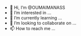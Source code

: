 - 👋 Hi, I’m @OUMAIMANASS
- 👀 I’m interested in ...
- 🌱 I’m currently learning ...
- 💞️ I’m looking to collaborate on ...
- 📫 How to reach me ...

<!---
OUMAIMANASS/OUMAIMANASS is a ✨ special ✨ repository because its `README.md` (this file) appears on your GitHub profile.
You can click the Preview link to take a look at your changes.
--->
